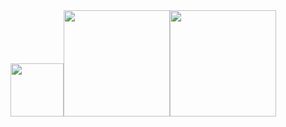 <div align="center"><img height=85px src="https://readme-typing-svg.herokuapp.com?center=true&vCenter=true&lines=HEY+WILL+ALWAYS+BE+WITH+U!"><img height=170px src="https://github-readme-stats.vercel.app/api?username=HEY&theme=buefy&locale=cn"><img height=170px src="https://github-readme-stats.vercel.app/api/top-langs/?username=HEY&theme=buefy&locale=cn"></div>
<!--
**HEY/HEY** is a ✨ _special_ ✨ repository because its `README.md` (this file) appears on your GitHub profile.

Here are some ideas to get you started:

- 🔭 I’m currently working on ...
- 🌱 I’m currently learning ...
- 👯 I’m looking to collaborate on ...
- 🤔 I’m looking for help with ...
- 💬 Ask me about ...
- 📫 How to reach me: ...
- 😄 Pronouns: ...
- ⚡ Fun fact: ...
-->
